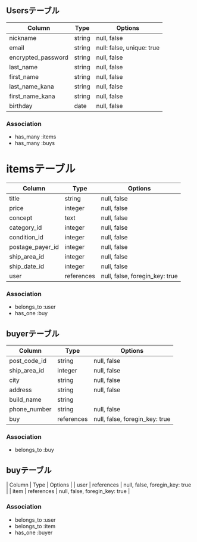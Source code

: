 ## Usersテーブル

| Column             | Type   | Options                   |
| ------------------ | ------ | ------------------------- |
| nickname           | string | null, false               |
| email              | string | null: false, unique: true |
| encrypted_password | string | null, false               |
| last_name          | string | null, false               |
| first_name         | string | null, false               |
| last_name_kana     | string | null, false               |
| first_name_kana    | string | null, false               |
| birthday           | date   | null, false               |

### Association

- has_many :items
- has_many :buys

# itemsテーブル

| Column             | Type       | Options                        |
| ------------------ | ---------- | ------------------------------ |
| title              | string     | null, false                    |
| price              | integer    | null, false                    |
| concept            | text       | null, false                    |
| category_id        | integer    | null, false                    |
| condition_id       | integer    | null, false                    |
| postage_payer_id   | integer    | null, false                    |
| ship_area_id       | integer    | null, false                    |
| ship_date_id       | integer    | null, false                    |
| user               | references | null, false, foregin_key: true |

### Association

- belongs_to :user
- has_one    :buy

## buyerテーブル

| Column             | Type       | Options                        |
| ------------------ | ---------- | ------------------------------ |
| post_code_id       | string     | null, false                    |
| ship_area_id       | integer    | null, false                    |
| city               | string     | null, false                    |
| address            | string     | null, false                    |
| build_name         | string     |                                |
| phone_number       | string     | null, false                    |
| buy                | references | null, false, foregin_key: true |

### Association

- belongs_to :buy

## buyテーブル

| Column            | Type        | Options                        |
| user              | references  | null, false, foregin_key: true  |
| item              | references  | null, false, foregin_key: true  |

### Association

- belongs_to :user
- belongs_to :item
- has_one    :buyer